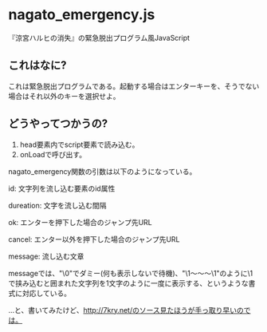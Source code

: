 nagato_emergency.js
================
『涼宮ハルヒの消失』の緊急脱出プログラム風JavaScript


これはなに?
---------------
これは緊急脱出プログラムである。起動する場合はエンターキーを、そうでない場合はそれ以外のキーを選択せよ。

どうやってつかうの?
---------------
1. head要素内でscript要素で読み込む。
2. onLoadで呼び出す。

nagato_emergency関数の引数は以下のようになっている。

id:         文字列を流し込む要素のid属性

dureation:  文字を流し込む間隔

ok:         エンターを押下した場合のジャンプ先URL

cancel:     エンター以外を押下した場合のジャンプ先URL

message:    流し込む文章

messageでは、"\0"でダミー(何も表示しないで待機)、"\1〜〜〜\1"のように\1で挟み込むと囲まれた文字列を1文字のように一度に表示する、というような書式に対応している。

…と、書いてみたけど、http://7kry.net/のソース見たほうが手っ取り早いのでは。

